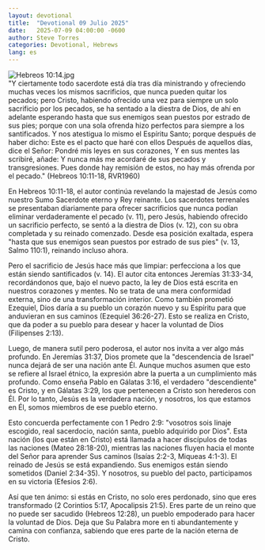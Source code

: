 ```yaml
---
layout: devotional
title:  "Devotional 09 Julio 2025"
date:   2025-07-09 04:00:00 -0600
author: Steve Torres
categories: Devotional, Hebrews
lang: es
---
```

<img src="https://sitemedia.esteeb.com/file/esteebcomsitemedia/devotional_images/Hebrews/ES-Heb-10_14.jpg?raw=true" alt="Hebreos 10:14.jpg" style="max-width: 100%; height: auto;">

<div class="scripture">
  "Y ciertamente todo sacerdote está día tras día ministrando y ofreciendo muchas veces los mismos sacrificios, que nunca pueden quitar los pecados; pero Cristo, habiendo ofrecido una vez para siempre un solo sacrificio por los pecados, se ha sentado a la diestra de Dios, de ahí en adelante esperando hasta que sus enemigos sean puestos por estrado de sus pies; porque con una sola ofrenda hizo perfectos para siempre a los santificados. Y nos atestigua lo mismo el Espíritu Santo; porque después de haber dicho: Este es el pacto que haré con ellos Después de aquellos días, dice el Señor: Pondré mis leyes en sus corazones, Y en sus mentes las scribiré, añade: Y nunca más me acordaré de sus pecados y transgresiones. Pues donde hay remisión de estos, no hay más ofrenda por el pecado." (Hebreos 10:11-18, RVR1960)
</div>

En Hebreos 10:11-18, el autor continúa revelando la majestad de Jesús como nuestro Sumo Sacerdote eterno y Rey reinante. Los sacerdotes terrenales se presentaban diariamente para ofrecer sacrificios que nunca podían eliminar verdaderamente el pecado (v. 11), pero Jesús, habiendo ofrecido un sacrificio perfecto, se sentó a la diestra de Dios (v. 12), con su obra completada y su reinado comenzado. Desde esa posición exaltada, espera "hasta que sus enemigos sean puestos por estrado de sus pies" (v. 13, Salmo 110:1), reinando incluso ahora.

Pero el sacrificio de Jesús hace más que limpiar: perfecciona a los que están siendo santificados (v. 14). El autor cita entonces Jeremías 31:33-34, recordándonos que, bajo el nuevo pacto, la ley de Dios está escrita en nuestros corazones y mentes. No se trata de una mera conformidad externa, sino de una transformación interior. Como también prometió Ezequiel, Dios daría a su pueblo un corazón nuevo y su Espíritu para que anduvieran en sus caminos (Ezequiel 36:26-27). Esto se realiza en Cristo, que da poder a su pueblo para desear y hacer la voluntad de Dios (Filipenses 2:13).

Luego, de manera sutil pero poderosa, el autor nos invita a ver algo más profundo. En Jeremías 31:37, Dios promete que la "descendencia de Israel" nunca dejará de ser una nación ante Él. Aunque muchos asumen que esto se refiere al Israel étnico, la expresión abre la puerta a un cumplimiento más profundo. Como enseña Pablo en Gálatas 3:16, el verdadero "descendiente" es Cristo, y en Gálatas 3:29, los que pertenecen a Cristo son herederos con Él. Por lo tanto, Jesús es la verdadera nación, y nosotros, los que estamos en Él, somos miembros de ese pueblo eterno.

Esto concuerda perfectamente con 1 Pedro 2:9: "vosotros sois linaje escogido, real sacerdocio, nación santa, pueblo adquirido por Dios". Esta nación (los que están en Cristo) está llamada a hacer discípulos de todas las naciones (Mateo 28:18-20), mientras las naciones fluyen hacia el monte del Señor para aprender Sus caminos (Isaías 2:2-3, Miqueas 4:1-3). El reinado de Jesús se está expandiendo. Sus enemigos están siendo sometidos (Daniel 2:34-35). Y nosotros, su pueblo del pacto, participamos en su victoria (Efesios 2:6).

Así que ten ánimo: si estás en Cristo, no solo eres perdonado, sino que eres transformado (2 Corintios 5:17, Apocalipsis 21:5). Eres parte de un reino que no puede ser sacudido (Hebreos 12:28), un pueblo empoderado para hacer la voluntad de Dios. Deja que Su Palabra more en ti abundantemente y camina con confianza, sabiendo que eres parte de la nación eterna de Cristo.